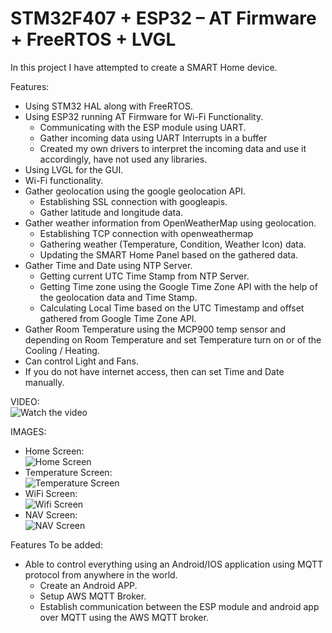 # STM32F407 + ESP32 – AT Firmware + FreeRTOS + LVGL

In this project I have attempted to create a SMART Home device.

Features: 
* Using STM32 HAL along with FreeRTOS.
* Using ESP32 running AT Firmware for Wi-Fi Functionality.
  * Communicating with the ESP module using UART.
  * Gather incoming data using UART Interrupts in a buffer
  * Created my own drivers to interpret the incoming data and use it accordingly, have not used any libraries.
* Using LVGL for the GUI.
* Wi-Fi functionality.
* Gather geolocation using the google geolocation API.
  * Establishing SSL connection with googleapis.
  * Gather latitude and longitude data.  
* Gather weather information from OpenWeatherMap using geolocation.
  * Establishing TCP connection with openweathermap
  * Gathering weather (Temperature, Condition, Weather Icon) data.
  * Updating the SMART Home Panel based on the gathered data.
* Gather Time and Date using NTP Server.
  * Getting current UTC Time Stamp from NTP Server.
  * Getting Time zone using the Google Time Zone API with the help of the geolocation data and Time Stamp.
  * Calculating Local Time based on the UTC Timestamp and offset gathered from Google Time Zone API. 
* Gather Room Temperature using the MCP900 temp sensor and depending on Room Temperature and set Temperature turn on or of the Cooling / Heating.
* Can control Light and Fans.
* If you do not have internet access, then can set Time and Date manually.

VIDEO:  
![Watch the video](https://www.youtube.com/watch?v=407N6XnhPog)

IMAGES:
* Home Screen:  
![Home Screen](https://github.com/user-attachments/assets/e183c80f-2757-4bdb-9e91-a8914fc68261)
* Temperature Screen:  
![Temperature Screen](https://github.com/user-attachments/assets/431b4609-8a92-442b-ad04-d34ac3354316)
* WiFi Screen:  
![Wifi Screen](https://github.com/user-attachments/assets/b0ff5c12-5b9d-41bc-b240-ec5cd2636130)
* NAV Screen:  
![NAV Screen](https://github.com/user-attachments/assets/17b5fbf4-e6b5-4732-ae96-7da9a1fab323)

Features To be added:
* Able to control everything using an Android/IOS application using MQTT protocol from anywhere in the world.
  * Create an Android APP.
  * Setup AWS MQTT Broker.
  * Establish communication between the ESP module and android app over MQTT using the AWS MQTT broker.
